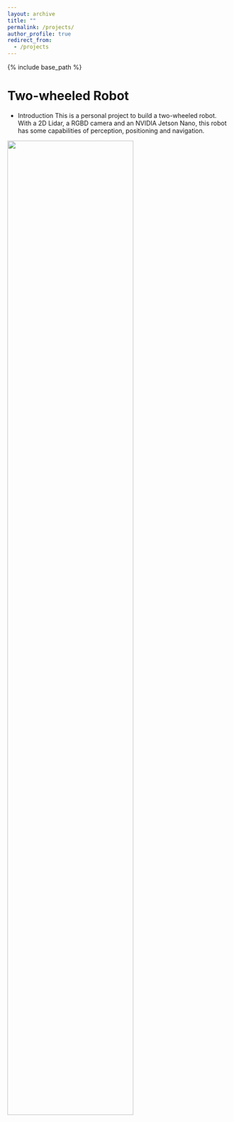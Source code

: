 ```yaml
---
layout: archive
title: ""
permalink: /projects/
author_profile: true
redirect_from:
  - /projects
---
```


{% include base_path %}

Two-wheeled Robot
======

* Introduction
  This is a personal project to build a two-wheeled robot. With a 2D Lidar, a RGBD camera and an NVIDIA Jetson Nano, this robot has some capabilities of perception, positioning and navigation. 

<img src="/images/two_wheeled_robot.jpg" width="75%" height="75%">

